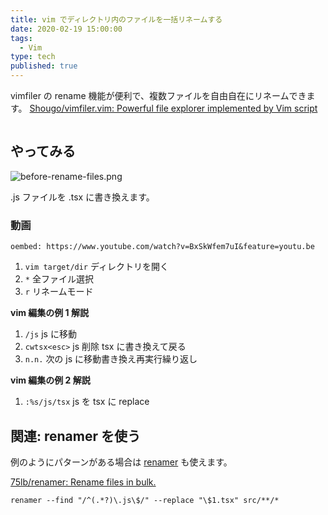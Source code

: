 ```yaml
---
title: vim でディレクトリ内のファイルを一括リネームする
date: 2020-02-19 15:00:00
tags:
  - Vim
type: tech
published: true
---
```


vimfiler の rename 機能が便利で、複数ファイルを自由自在にリネームできます。
[Shougo/vimfiler\.vim: Powerful file explorer implemented by Vim script](https://github.com/Shougo/vimfiler.vim)

```toc

```

## やってみる

![before-rename-files.png](https://elzup-image-storage.s3.amazonaws.com/blog/before-rename-files.png)

.js ファイルを .tsx に書き換えます。

### 動画

`oembed: https://www.youtube.com/watch?v=BxSkWfem7uI&feature=youtu.be`

1. `vim target/dir` ディレクトリを開く
1. `*` 全ファイル選択
1. `r` リネームモード

**vim 編集の例 1 解説**

1. `/js` js に移動
1. `cwtsx<esc>` js 削除 tsx に書き換えて戻る
1. `n.n.` 次の js に移動書き換え再実行繰り返し

**vim 編集の例 2 解説**

1. `:%s/js/tsx` js を tsx に replace

## 関連: renamer を使う

例のようにパターンがある場合は [renamer](https://github.com/75lb/renamer) も使えます。

[75lb/renamer: Rename files in bulk\.](https://github.com/75lb/renamer)

```
renamer --find "/^(.*?)\.js\$/" --replace "\$1.tsx" src/**/*
```

